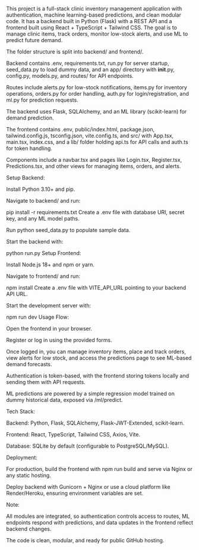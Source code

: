 This project is a full-stack clinic inventory management application with authentication, machine learning-based predictions, and clean modular code. It has a backend built in Python (Flask) with a REST API and a frontend built using React + TypeScript + Tailwind CSS. The goal is to manage clinic items, track orders, monitor low-stock alerts, and use ML to predict future demand.

The folder structure is split into backend/ and frontend/.

Backend contains .env, requirements.txt, run.py for server startup, seed_data.py to load dummy data, and an app/ directory with __init__.py, config.py, models.py, and routes/ for API endpoints.

Routes include alerts.py for low-stock notifications, items.py for inventory operations, orders.py for order handling, auth.py for login/registration, and ml.py for prediction requests.

The backend uses Flask, SQLAlchemy, and an ML library (scikit-learn) for demand prediction.

The frontend contains .env, public/index.html, package.json, tailwind.config.js, tsconfig.json, vite.config.ts, and src/ with App.tsx, main.tsx, index.css, and a lib/ folder holding api.ts for API calls and auth.ts for token handling.

Components include a navbar.tsx and pages like Login.tsx, Register.tsx, Predictions.tsx, and other views for managing items, orders, and alerts.

Setup Backend:

Install Python 3.10+ and pip.

Navigate to backend/ and run:


pip install -r requirements.txt
Create a .env file with database URI, secret key, and any ML model paths.

Run python seed_data.py to populate sample data.

Start the backend with:


python run.py
Setup Frontend:

Install Node.js 18+ and npm or yarn.

Navigate to frontend/ and run:


npm install
Create a .env file with VITE_API_URL pointing to your backend API URL.

Start the development server with:


npm run dev
Usage Flow:

Open the frontend in your browser.

Register or log in using the provided forms.

Once logged in, you can manage inventory items, place and track orders, view alerts for low stock, and access the predictions page to see ML-based demand forecasts.

Authentication is token-based, with the frontend storing tokens locally and sending them with API requests.

ML predictions are powered by a simple regression model trained on dummy historical data, exposed via /ml/predict.

Tech Stack:

Backend: Python, Flask, SQLAlchemy, Flask-JWT-Extended, scikit-learn.

Frontend: React, TypeScript, Tailwind CSS, Axios, Vite.

Database: SQLite by default (configurable to PostgreSQL/MySQL).

Deployment:

For production, build the frontend with npm run build and serve via Nginx or any static hosting.

Deploy backend with Gunicorn + Nginx or use a cloud platform like Render/Heroku, ensuring environment variables are set.

Note:

All modules are integrated, so authentication controls access to routes, ML endpoints respond with predictions, and data updates in the frontend reflect backend changes.

The code is clean, modular, and ready for public GitHub hosting.
